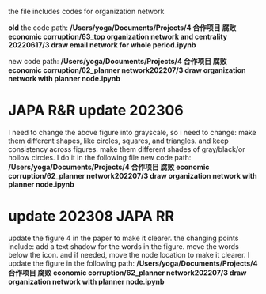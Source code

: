 the file includes codes for organization network

**old**
the code path: **/Users/yoga/Documents/Projects/4 合作项目 腐败 economic corruption/63_top organization network and centrality 20220617/3 draw email network for whole period.ipynb**

new code path: **/Users/yoga/Documents/Projects/4 合作项目 腐败 economic corruption/62_planner network202207/3 draw organization network with planner node.ipynb**

JAPA R&R update 202306
==


I need to change the above figure into grayscale, so i need to change: make them different shapes, like circles, squares, and triangles. and keep consistency across figures. make them different shades of gray/black/or hollow circles. I do it in the following file  new code path: **/Users/yoga/Documents/Projects/4 合作项目 腐败 economic corruption/62_planner network202207/3 draw organization network with planner node.ipynb**

update 202308 JAPA RR
==

update the figure 4 in the paper to make it clearer. the changing points include: add a text shadow for the words in the figure. move the words below the icon. and if needed, move the node location to make it clearer. I update the figure in the following path:  **/Users/yoga/Documents/Projects/4 合作项目 腐败 economic corruption/62_planner network202207/3 draw organization network with planner node.ipynb**
























